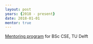 ```yaml
---
layout: post
years: {2018 - present}
date: 2018-01-01
mentor: true
---
```


[Mentoring program](https://www.studiegids.tudelft.nl/a101_displayCourse.do?course_id=57325) for BSc CSE, TU Delft 